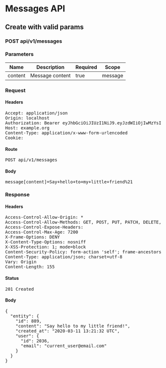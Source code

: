 # Messages API

## Create with valid params

### POST api/v1/messages

### Parameters

| Name | Description | Required | Scope |
|------|-------------|----------|-------|
| content | Message content | true | message |

### Request

#### Headers

<pre>Accept: application/json
Origin: localhost
Authorization: Bearer eyJhbGciOiJIUzI1NiJ9.eyJzdWIiOjIwMzYsImlhdCI6MTU4MzkzMjg5MiwiaXNzIjoiaHR0cDovL3d3dy5leGFtcGxlLmNvbSJ9.uQV61oOjF_rqLe_oR4FqGxoJTw1MqUu8CvidXepnLRM
Host: example.org
Content-Type: application/x-www-form-urlencoded
Cookie: </pre>

#### Route

<pre>POST api/v1/messages</pre>

#### Body

<pre>message[content]=Say+hello+to+my+little+friend%21</pre>

### Response

#### Headers

<pre>Access-Control-Allow-Origin: *
Access-Control-Allow-Methods: GET, POST, PUT, PATCH, DELETE, OPTIONS, HEAD
Access-Control-Expose-Headers: 
Access-Control-Max-Age: 7200
X-Frame-Options: DENY
X-Content-Type-Options: nosniff
X-XSS-Protection: 1; mode=block
Content-Security-Policy: form-action &#39;self&#39;; frame-ancestors &#39;self&#39;; base-uri &#39;self&#39;; default-src &#39;none&#39;; script-src &#39;self&#39;; connect-src &#39;self&#39;; img-src &#39;self&#39; https: data:; style-src &#39;self&#39; &#39;unsafe-inline&#39; https:; font-src &#39;self&#39;; object-src &#39;none&#39;; plugin-types application/pdf; child-src &#39;self&#39;; frame-src &#39;self&#39;; media-src &#39;self&#39;
Content-Type: application/json; charset=utf-8
Vary: Origin
Content-Length: 155</pre>

#### Status

<pre>201 Created</pre>

#### Body

<pre>{
  "entity": {
    "id": 889,
    "content": "Say hello to my little friend!",
    "created_at": "2020-03-11 13:21:32 UTC",
    "user": {
      "id": 2036,
      "email": "current_user@email.com"
    }
  }
}</pre>
